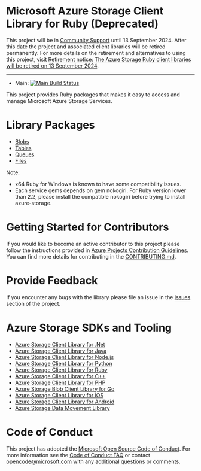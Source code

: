 # Microsoft Azure Storage Client Library for Ruby (Deprecated)

This project will be in [Community Support](https://azure.github.io/azure-sdk/policies_support.html#package-lifecycle) until 13 September 2024. After this date the project and associated client libraries will be retired permanently. For more details on the retirement and alternatives to using this project, visit [Retirement notice: The Azure Storage Ruby client libraries will be retired on 13 September 2024](https://azure.microsoft.com/updates/retirement-notice-the-azure-storage-ruby-client-libraries-will-be-retired-on-13-september-2024/).

---

* Main: [![Main Build Status](https://github.com/MoneyBrilliant/azure-storage-ruby/actions/workflows/ruby.yml/badge.svg?branch=main)](https://github.com/MoneyBrilliant/azure-storage-ruby/branches)

This project provides Ruby packages that makes it easy to access and manage Microsoft Azure Storage Services.

# Library Packages

* [Blobs](https://github.com/azure/azure-storage-ruby/tree/master/blob)
* [Tables](https://github.com/azure/azure-storage-ruby/tree/master/table)
* [Queues](https://github.com/azure/azure-storage-ruby/tree/master/queue)
* [Files](https://github.com/azure/azure-storage-ruby/tree/master/file)

Note: 

* x64 Ruby for Windows is known to have some compatibility issues.
* Each service gems depends on gem nokogiri. For Ruby version lower than 2.2, please install the compatible nokogiri before trying to install azure-storage.

# Getting Started for Contributors

If you would like to become an active contributor to this project please follow the instructions provided in [Azure Projects Contribution Guidelines](http://azure.github.io/guidelines/).
You can find more details for contributing in the [CONTRIBUTING.md](CONTRIBUTING.md).

# Provide Feedback

If you encounter any bugs with the library please file an issue in the [Issues](https://github.com/Azure/azure-storage-ruby/issues) section of the project.

# Azure Storage SDKs and Tooling

* [Azure Storage Client Library for .Net](http://github.com/azure/azure-storage-net)
* [Azure Storage Client Library for Java](http://github.com/azure/azure-storage-java)
* [Azure Storage Client Library for Node.js](http://github.com/azure/azure-storage-node)
* [Azure Storage Client Library for Python](http://github.com/azure/azure-storage-python)
* [Azure Storage Client Library for Ruby](http://github.com/azure/azure-storage-ruby)
* [Azure Storage Client Library for C++](http://github.com/azure/azure-storage-cpp)
* [Azure Storage Client Library for PHP](http://github.com/azure/azure-storage-php)
* [Azure Storage Blob Client Library for Go](https://github.com/Azure/azure-storage-blob-go)
* [Azure Storage Client Library for iOS](http://github.com/azure/azure-storage-ios)
* [Azure Storage Client Library for Android](http://github.com/azure/azure-storage-android)
* [Azure Storage Data Movement Library](https://github.com/Azure/azure-storage-net-data-movement)

# Code of Conduct 
This project has adopted the [Microsoft Open Source Code of Conduct](https://opensource.microsoft.com/codeofconduct/). For more information see the [Code of Conduct FAQ](https://opensource.microsoft.com/codeofconduct/faq/) or contact [opencode@microsoft.com](mailto:opencode@microsoft.com) with any additional questions or comments.
